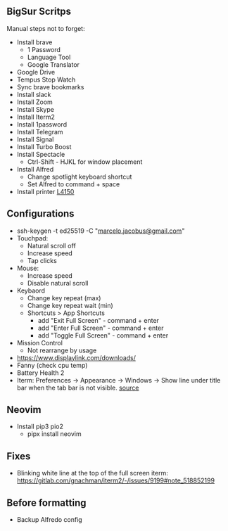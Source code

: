 BigSur Scritps
------------

Manual steps not to forget:

- Install brave
  - 1 Password
  - Language Tool
  - Google Translator
- Google Drive
- Tempus Stop Watch
- Sync brave bookmarks
- Install slack
- Install Zoom
- Install Skype
- Install Iterm2
- Install 1password
- Install Telegram
- Install Signal
- Install Turbo Boost
- Install Spectacle
  - Ctrl-Shift - HJKL for window placement
- Install Alfred
  - Change spotlight keyboard shortcut
  - Set Alfred to command + space
- Install printer [L4150](https://epson.com.br/Suporte/Impressoras/Impressoras-multifuncionais/Epson-L/Epson-L4150/s/SPT_C11CG25301?review-filter=macOS+11.x)

## Configurations

- ssh-keygen -t ed25519 -C "marcelo.jacobus@gmail.com"
- Touchpad: 
  - Natural scroll off
  - Increase speed
  - Tap clicks
- Mouse:
  - Increase speed
  - Disable natural scroll
- Keybaord
  - Change key repeat (max)
  - Change key repeat wait (min)
  - Shortcuts > App Shortcuts
    - add "Exit Full Screen" - command + enter
    - add "Enter Full Screen" - command + enter
    - add "Toggle Full Screen" - command + enter
- Mission Control
  - Not rearrange by usage
- https://www.displaylink.com/downloads/
- Fanny (check cpu temp)
- Battery Health 2
- Iterm: Preferences -> Appearance -> Windows -> Show line under title bar when the tab bar is not visible. [source](https://www.reddit.com/r/commandline/comments/kish0e/macos_flashing_white_line_at_top_of_screen_when/)

## Neovim

- Install pip3 pio2
  - pipx install neovim

## Fixes

- Blinking white line at the top of the full screen iterm: https://gitlab.com/gnachman/iterm2/-/issues/9199#note_518852199

## Before formatting

- Backup Alfredo config
